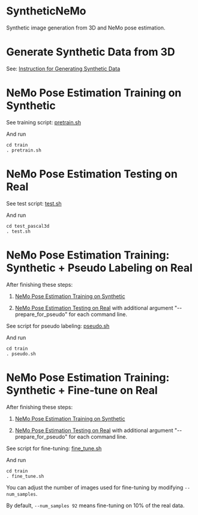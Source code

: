 # SyntheticNeMo
Synthetic image generation from 3D and NeMo pose estimation.

# Generate Synthetic Data from 3D

See: [Instruction for Generating Synthetic Data](https://github.com/XD7479/SyntheticNeMo/blob/main/generate_data/README.md)

# NeMo Pose Estimation Training on Synthetic

See training script: [pretrain.sh](https://github.com/XD7479/SyntheticNeMo/blob/main/train/pretrain.sh)

And run

```
cd train
. pretrain.sh
```

# NeMo Pose Estimation Testing on Real

See test script: [test.sh](https://github.com/XD7479/SyntheticNeMo/blob/main/test_pascal3d/test.sh)

And run

```
cd test_pascal3d
. test.sh
```

# NeMo Pose Estimation Training: Synthetic + Pseudo Labeling on Real

After finishing these steps:

1. [NeMo Pose Estimation Training on Synthetic](nemo-pose-estimation-training-on-synthetic)

2. [NeMo Pose Estimation Testing on Real](nemo-pose-estimation-testing-on-real) with additional argument "--prepare_for_pseudo" for each command line.

See script for pseudo labeling: [pseudo.sh](https://github.com/XD7479/SyntheticNeMo/blob/main/train/pseudo.sh)

And run

```
cd train
. pseudo.sh
```

# NeMo Pose Estimation Training: Synthetic + Fine-tune on Real

After finishing these steps:

1. [NeMo Pose Estimation Training on Synthetic](nemo-pose-estimation-training-on-synthetic)

2. [NeMo Pose Estimation Testing on Real](nemo-pose-estimation-testing-on-real) with additional argument "--prepare_for_pseudo" for each command line.

See script for fine-tuning: [fine_tune.sh](https://github.com/XD7479/SyntheticNeMo/blob/main/train/fine_tune.sh)

And run

```
cd train
. fine_tune.sh
```
You can adjust the number of images used for fine-tuning by modifying ```--num_samples```. 

By default, ```--num_samples 92``` means fine-tuning on 10% of the real data.
